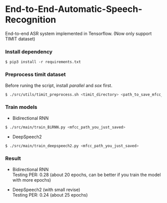 # End-to-End-Automatic-Speech-Recognition
End-to-end ASR system implemented in Tensorflow. (Now only support TIMIT dataset)

### Install dependency
```
$ pip3 install -r requirements.txt
```

### Preprocess timit dataset
Before runing the script, install *parallel* and *sox* first.  
```bash
$ ./src/utils/timit_preprocess.sh <timit_directory> <path_to_save_mfcc_feature>
```

### Train models

* Bidirectional RNN
```bash
$ ./src/main/train_BiRNN.py <mfcc_path_you_just_saved>
``` 

* DeepSpeech2
```bash
$ ./src/main/train_deepspeech2.py <mfcc_path_you_just_saved>
```

### Result  
* Bidirectional RNN  
Testing PER: 0.28 (about 20 epochs, can be better if you train the model with more epochs)  

* DeepSpeech2 (with small revise)  
Testing PER: 0.24 (about 25 epochs)


